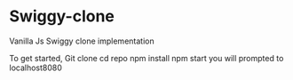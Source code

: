 # Swiggy-clone
Vanilla Js Swiggy clone implementation


To get started, Git clone <repo>
cd repo
npm install
npm start
you will prompted to localhost8080

